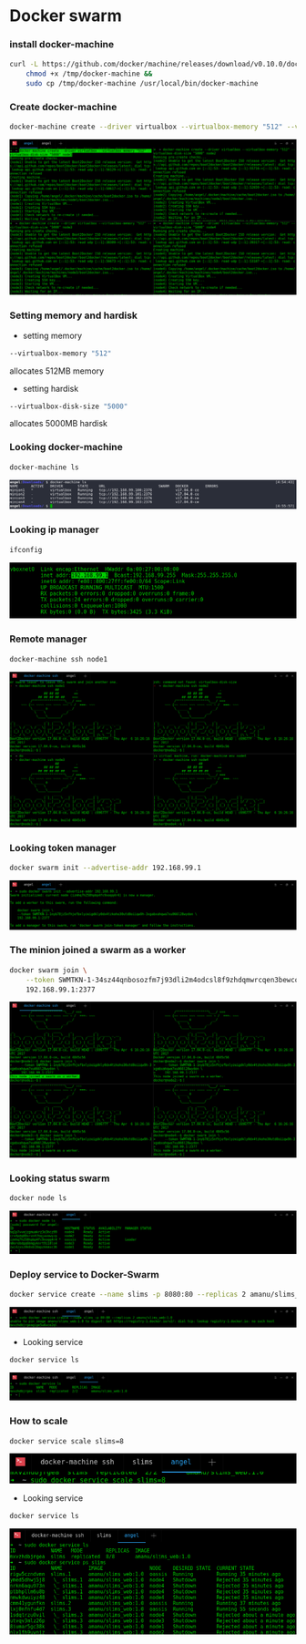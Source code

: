 Docker swarm
===

### install docker-machine
```bash
curl -L https://github.com/docker/machine/releases/download/v0.10.0/docker-machine-`uname -s`-`uname -m` >/tmp/docker-machine &&
    chmod +x /tmp/docker-machine &&
    sudo cp /tmp/docker-machine /usr/local/bin/docker-machine
```

### Create docker-machine
```bash
docker-machine create --driver virtualbox --virtualbox-memory "512" --virtualbox-disk-size "5000" node1
```
![alt tag](https://raw.githubusercontent.com/amanuDigm/TCCL_Docker-swarm/master/screenshots/1.png)

### Setting memory and hardisk
- setting memory
```bash
--virtualbox-memory "512"
```
allocates 512MB memory

- setting hardisk
```bash
--virtualbox-disk-size "5000"
```
allocates 5000MB hardisk

### Looking docker-machine
```bash
docker-machine ls
```
![alt tag](https://raw.githubusercontent.com/amanuDigm/TCCL_Docker-swarm/master/screenshots/docker2.png)

### Looking ip manager
```bash
ifconfig
```
![alt tag](https://raw.githubusercontent.com/amanuDigm/TCCL_Docker-swarm/master/screenshots/2.png)

### Remote manager
```bash
docker-machine ssh node1
```
![alt tag](https://raw.githubusercontent.com/amanuDigm/TCCL_Docker-swarm/master/screenshots/3.png)

### Looking token manager
```bash
docker swarm init --advertise-addr 192.168.99.1
```
![alt tag](https://raw.githubusercontent.com/amanuDigm/TCCL_Docker-swarm/master/screenshots/2.2.png)

### The minion joined a swarm as a worker
```bash
docker swarm join \
    --token SWMTKN-1-34sz44qnbosozfm7j93dli2m4odcsl8f9zhdqmwrcqen3bewco-erlp1v07bdj1zq4pbrmccj7v8 \
    192.168.99.1:2377
```
![alt tag](https://raw.githubusercontent.com/amanuDigm/TCCL_Docker-swarm/master/screenshots/4.png)

### Looking status swarm
```bash
docker node ls
```
![alt tag](https://raw.githubusercontent.com/amanuDigm/TCCL_Docker-swarm/master/screenshots/5.png)

### Deploy service to Docker-Swarm
```bash
docker service create --name slims -p 8080:80 --replicas 2 amanu/slims_web:1.0
```
![alt tag](https://raw.githubusercontent.com/amanuDigm/TCCL_Docker-swarm/master/screenshots/6.png)

  - Looking service
  ```bash
  docker service ls
  ```
  ![alt tag](https://raw.githubusercontent.com/amanuDigm/TCCL_Docker-swarm/master/screenshots/7.png)

### How to scale
```bash
docker service scale slims=8
```
![alt tag](https://raw.githubusercontent.com/amanuDigm/TCCL_Docker-swarm/master/screenshots/8.png)

  - Looking service
  ```bash
  docker service ls
  ```
  ![alt tag](https://raw.githubusercontent.com/amanuDigm/TCCL_Docker-swarm/master/screenshots/9.png)
